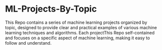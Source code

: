 # ML-Projects-By-Topic
This Repo contains a series of machine learning projects organized by topic, designed to provide clear and practical examples of various machine learning techniques and algorithms. Each projectThis Repo self-contained and focuses on a specific aspect of machine learning, making it easy to follow and understand.
